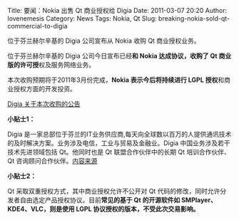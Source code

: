 Title: 要闻：Nokia 出售 Qt 商业授权给 Digia
Date: 2011-03-07 20:20
Author: lovenemesis
Category: News
Tags: Nokia, Qt
Slug: breaking-nokia-sold-qt-commercial-to-digia

位于芬兰赫尔辛基的 Digia 公司宣布从 Nokia 收购 Qt 商业授权业务。

位于芬兰赫尔辛基的 Digia 公司今日宣布已经**和 Nokia 达成协议，收购了 Qt
商业版的许可授**权及服务网络业务。

本次收购预期将于2011年3月份完成，**Nokia 表示今后将持续进行 LGPL
授权**和商业授权方面的开发投资。

[Digia
关于本次收购的公告](http://www.digia.com/C2256FEF0043E9C1/0/405002251)

**小贴士1：**

Digia
是一家总部位于芬兰的IT业务供应商,每天向全球数以百万的人提供通讯技术的及时解决方案。业务涉及电信，工业与贸易及金融业。Digia
中国业务涉及若干技术先进领域包括 Qt。他同时也是 Qt 联盟合作伙伴中的长期
Qt 培训合作伙伴、Qt
咨询顾问合作伙伴。[内容来源](http://qt.nokia.com/services-partners-cn/partners/digia/)

**小贴士2：**

Qt 采取双重授权方式，其中商业授权允许不公开对 Qt
代码的修改，同时允许分发者自由选定产品授权协议。目前**常见的基于 Qt
的开源软件如 SMPlayer、KDE4、VLC，则是使用 LGPL
协议授权的版本，不受此次交易影响。**

